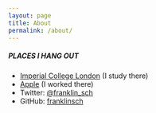 ```yaml
---
layout: page
title: About
permalink: /about/
---
```


##### PLACES I HANG OUT

* [Imperial College London](http://www.imperial.ac.uk) (I study there)
* [Apple](http://www.apple.com) (I worked there)
* Twitter: [@franklin\_sch](https://www.twitter.com/franklin_sch)
* GitHub: [franklinsch](http://github.com/franklinsch)
